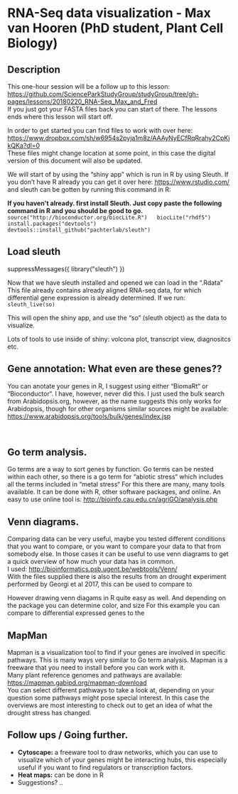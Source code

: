 # RNA-Seq data visualization - Max van Hooren (PhD student, Plant Cell Biology)

## Description
This one-hour session will be a follow up to this lesson: https://github.com/ScienceParkStudyGroup/studyGroup/tree/gh-pages/lessons/20180220_RNA-Seq_Max_and_Fred  
If you just got your FASTA files back you can start of there. The lessons ends where this lesson will start off.

In order to get started you can find files to work with over here:
https://www.dropbox.com/sh/w6954s2pyja1m8z/AAAyNyECfRqRrahy2CpKjkQKa?dl=0  
These files might change location at some point, in this case the digital version of this document will also be updated.

We will start of by using the “shiny app” which is run in R by using Sleuth.
If you don’t have R already you can get it over here: https://www.rstudio.com/
and sleuth can be gotten by running this command in R:

__If you haven't already. first install Sleuth. Just copy paste the following command in R and you should be good to go.__
`
source("http://bioconductor.org/biocLite.R")  
biocLite("rhdf5")  
install.packages("devtools")
devtools::install_github("pachterlab/sleuth")
`

## Load sleuth
suppressMessages({
 		library("sleuth")
})

Now that we have sleuth installed and opened we can load in the “.Rdata” This file already contains already aligned RNA-seq data, for which differential gene expression is already determined.
If we run:
`sleuth_live(so)`

This will open the shiny app, and use the “so” (sleuth object) as the data to visualize. 

Lots of tools to use inside of shiny: volcona plot, transcript view, diagnositcs etc.

## Gene annotation: What even are these genes??  
You can anotate your genes in R, I suggest using either “BiomaRt“ or “Bioconductor“. I have, however, never did this. I just used the bulk search from Arabidopsis.org, however, as the name suggests this only works for Arabidopsis, though for other organisms similar sources might be available:  
https://www.arabidopsis.org/tools/bulk/genes/index.jsp

 
## Go term analysis. 
Go terms are a  way to sort genes by function. Go terms can be nested within each other, so there is a go term for  “abiotic stress“ which includes all the terms included in “metal stress“
For this there are many, many tools available. It can be done with R, other software packages, and online. An easy to use online tool is: 
http://bioinfo.cau.edu.cn/agriGO/analysis.php

 
## Venn diagrams.
Comparing data can be very useful, maybe you tested different conditions that you want to compare, or you want to compare your data to that from somebody else. In those cases it can be useful to use venn diagrams to get a quick overview of how much your data has in common.  
I used: http://bioinformatics.psb.ugent.be/webtools/Venn/  
With the files supplied there is also the results from an drought experiment performed by Georgi et al  2017, this can be used to compare to   

However drawing venn diagams in R quite easy as well. And depending on the package you can determine color, and size
For this example you can compare to differential expressed genes to the


## MapMan
Mapman is a visualization tool to find if your genes are involved in specific pathways. This is many ways very similar to Go term analysis. Mapman is a freeware that you need to install before you can work with it.  
Many plant reference genomes and pathways are available: https://mapman.gabipd.org/mapman-download  
You can select different pathways to take a look at, depending on your question some pathways might pose special interest. In this case the overviews are most interesting to check  out to get an idea of what the drought stress has changed.


## Follow ups / Going further. 
- __Cytoscape:__ a freeware tool to draw networks, which you can use to  visualize which of your genes might be interacting hubs, this especially useful if you want to find regulators or transcription factors.
- __Heat maps:__ can be done in R
- Suggestions? .. 

